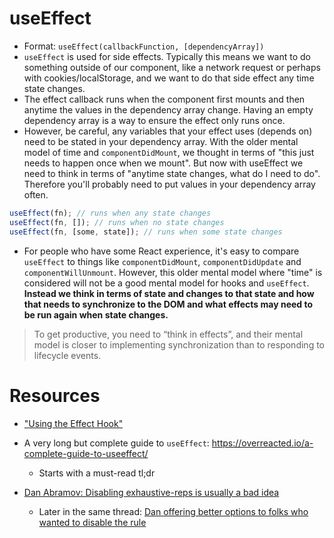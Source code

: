 # useEffect

- Format: `useEffect(callbackFunction, [dependencyArray])`
- `useEffect` is used for side effects. Typically this means we want to do something outside of our component, like a network request or perhaps with cookies/localStorage, and we want to do that side effect any time state changes.
- The effect callback runs when the component first mounts and then anytime the values in the dependency array change. Having an empty dependency array is a way to ensure the effect only runs once.
- However, be careful, any variables that your effect uses (depends on) need to be stated in your dependency array. With the older mental model of time and `componentDidMount`, we thought in terms of "this just needs to happen once when we mount". But now with useEffect we need to think in terms of "anytime state changes, what do I need to do". Therefore you'll probably need to put values in your dependency array often.

```js
useEffect(fn); // runs when any state changes
useEffect(fn, []); // runs when no state changes
useEffect(fn, [some, state]); // runs when some state changes
```

- For people who have some React experience, it's easy to compare `useEffect` to things like `componentDidMount`, `componentDidUpdate` and `componentWillUnmount`. However, this older mental model where "time" is considered will not be a good mental model for hooks and `useEffect`. **Instead we think in terms of state and changes to that state and how that needs to synchronize to the DOM and what effects may need to be run again when state changes.**

> To get productive, you need to “think in effects”, and their mental model is closer to implementing synchronization than to responding to lifecycle events.

# Resources

- ["Using the Effect Hook"](https://reactjs.org/docs/hooks-effect.html)
- A very long but complete guide to `useEffect`: https://overreacted.io/a-complete-guide-to-useeffect/

  - Starts with a must-read tl;dr

- [Dan Abramov: Disabling exhaustive-reps is usually a bad idea](https://github.com/facebook/create-react-app/issues/6880#issuecomment-485912528)
  - Later in the same thread: [Dan offering better options to folks who wanted to disable the rule](https://github.com/facebook/react/issues/14920#issuecomment-471070149)
